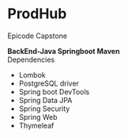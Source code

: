 # ProdHub
Epicode Capstone



**BackEnd-Java Springboot Maven** <br>
Dependencies <br>
<ul>
  <li>Lombok</li>
  <li>PostgreSQL driver</li>
  <li>Spring boot DevTools</li>
  <li>Spring Data JPA</li>
  <li>Spring Security</li>
  <li>Spring Web</li>
  <li>Thymeleaf</li>
</ul>
